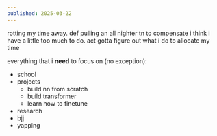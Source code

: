 ```yaml
---
published: 2025-03-22
---
```


rotting my time away. def pulling an all nighter tn to compensate i think i have a little too much to do. act gotta figure out what i do to allocate my time


everything that i **need** to focus on (no exception):

- school 
- projects
	- build nn from scratch
	- build transformer 
	- learn how to finetune
- research
- bjj
- yapping